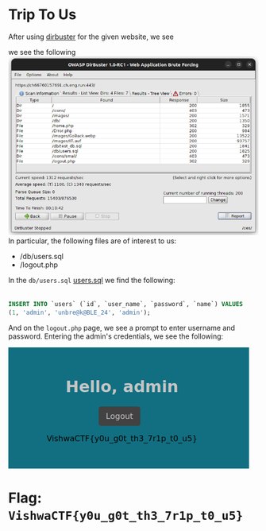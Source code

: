 # Trip To Us 

After using [dirbuster](https://www.kali.org/tools/dirbuster/) for the given website, we see 

we see the following ![dirbuster output](./files/web_triptous.png) 
In particular, the following files are of interest to us:

- /db/users.sql
- /logout.php

In the `db/users.sql`  [users.sql](./files/users.sql)  we find the following:

```sql

INSERT INTO `users` (`id`, `user_name`, `password`, `name`) VALUES
(1, 'admin', 'unbre@k@BLE_24', 'admin');
```

And on the `logout.php` page, we see a prompt to enter username and password. Entering the admin's credentials, we see the following:

![flag page](./files/web_triptous_final.png) 



# Flag: `VishwaCTF{y0u_g0t_th3_7r1p_t0_u5}`
